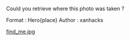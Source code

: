 Could you retrieve where this photo was taken ?

Format : Hero{place}
Author : xanhacks

[find_me.jpg](https://www.heroctf.fr/files/5aa5da2b04f0a3f9fa86f70c2dd825ae/find_me.jpg?token=eyJ1c2VyX2lkIjoxMzgyLCJ0ZWFtX2lkIjo3NDYsImZpbGVfaWQiOjIyfQ.YIUtng.3apAvQer1fGko_-NZQbb6yGxw-o)
